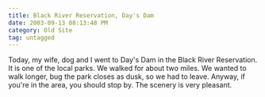 ```yaml
---
title: Black River Reservation, Day's Dam
date: 2003-09-13 08:13:48 PM
category: Old Site
tag: untagged
---
```


Today, my wife, dog and I went to Day's Dam in the Black River Reservation. It is one of the local parks. We walked for about two miles. We wanted to walk longer, bug the park closes as dusk, so we had to leave. Anyway, if you're in the area, you should stop by. The scenery is very pleasant.
